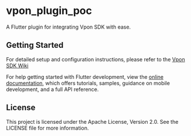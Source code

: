 # vpon_plugin_poc

A Flutter plugin for integrating Vpon SDK with ease.

## Getting Started

For detailed setup and configuration instructions, please refer to the [Vpon SDK Wiki](https://wiki.vpon.com/zh-tw)

For help getting started with Flutter development, view the
[online documentation](https://flutter.dev/docs), which offers tutorials,
samples, guidance on mobile development, and a full API reference.

## License
This project is licensed under the Apache License, Version 2.0.  See the LICENSE file for more information.